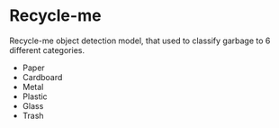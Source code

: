 # Recycle-me

Recycle-me object detection model, that used to classify garbage to 6 different categories.

- Paper
- Cardboard
- Metal
- Plastic
- Glass
- Trash